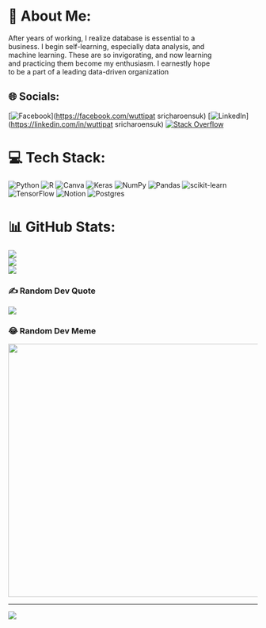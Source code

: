 # 💫 About Me:
After years of working, I realize database is essential to a<br>business. I begin self-learning, especially data analysis, and<br>machine learning. These are so invigorating, and now learning<br>and practicing them become my enthusiasm. I earnestly hope<br>to be a part of a leading data-driven organization


## 🌐 Socials:
[![Facebook](https://img.shields.io/badge/Facebook-%231877F2.svg?logo=Facebook&logoColor=white)](https://facebook.com/wuttipat sricharoensuk) [![LinkedIn](https://img.shields.io/badge/LinkedIn-%230077B5.svg?logo=linkedin&logoColor=white)](https://linkedin.com/in/wuttipat sricharoensuk) [![Stack Overflow](https://img.shields.io/badge/-Stackoverflow-FE7A16?logo=stack-overflow&logoColor=white)](https://stackoverflow.com/users/swuttipat) 

# 💻 Tech Stack:
![Python](https://img.shields.io/badge/python-3670A0?style=for-the-badge&logo=python&logoColor=ffdd54) ![R](https://img.shields.io/badge/r-%23276DC3.svg?style=for-the-badge&logo=r&logoColor=white) ![Canva](https://img.shields.io/badge/Canva-%2300C4CC.svg?style=for-the-badge&logo=Canva&logoColor=white) ![Keras](https://img.shields.io/badge/Keras-%23D00000.svg?style=for-the-badge&logo=Keras&logoColor=white) ![NumPy](https://img.shields.io/badge/numpy-%23013243.svg?style=for-the-badge&logo=numpy&logoColor=white) ![Pandas](https://img.shields.io/badge/pandas-%23150458.svg?style=for-the-badge&logo=pandas&logoColor=white) ![scikit-learn](https://img.shields.io/badge/scikit--learn-%23F7931E.svg?style=for-the-badge&logo=scikit-learn&logoColor=white) ![TensorFlow](https://img.shields.io/badge/TensorFlow-%23FF6F00.svg?style=for-the-badge&logo=TensorFlow&logoColor=white) ![Notion](https://img.shields.io/badge/Notion-%23000000.svg?style=for-the-badge&logo=notion&logoColor=white) ![Postgres](https://img.shields.io/badge/postgres-%23316192.svg?style=for-the-badge&logo=postgresql&logoColor=white)
# 📊 GitHub Stats:
![](https://github-readme-stats.vercel.app/api?username=swuttipat&theme=default&hide_border=false&include_all_commits=false&count_private=false)<br/>
![](https://github-readme-streak-stats.herokuapp.com/?user=swuttipat&theme=default&hide_border=false)<br/>
![](https://github-readme-stats.vercel.app/api/top-langs/?username=swuttipat&theme=default&hide_border=false&include_all_commits=false&count_private=false&layout=compact)

### ✍️ Random Dev Quote
![](https://quotes-github-readme.vercel.app/api?type=horizontal&theme=radical)

### 😂 Random Dev Meme
<img src="https://random-memer.herokuapp.com/" width="512px"/>

---
[![](https://visitcount.itsvg.in/api?id=swuttipat&icon=0&color=0)](https://visitcount.itsvg.in)

<!-- Proudly created with GPRM ( https://gprm.itsvg.in ) -->


